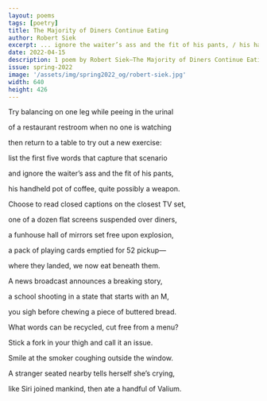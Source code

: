 ```yaml
---
layout: poems
tags: [poetry]
title: The Majority of Diners Continue Eating
author: Robert Siek
excerpt: ... ignore the waiter’s ass and the fit of his pants, / his handheld pot of coffee, quite possibly a weapon ...
date: 2022-04-15
description: 1 poem by Robert Siek—The Majority of Diners Continue Eating
issue: spring-2022
image: '/assets/img/spring2022_og/robert-siek.jpg'
width: 640
height: 426
---
```


<div class="stanza">
<p class="poemline">Try balancing on one leg while peeing in the urinal</p>
<p class="poemline">of a restaurant restroom when no one is watching</p>
<p class="poemline">then return to a table to try out a new exercise:</p>
<p class="poemline">list the first five words that capture that scenario</p>
<p class="poemline">and ignore the waiter’s ass and the fit of his pants,</p>
<p class="poemline">his handheld pot of coffee, quite possibly a weapon.</p>
<p class="poemline">Choose to read closed captions on the closest TV set,</p>
<p class="poemline">one of a dozen flat screens suspended over diners,</p>
<p class="poemline">a funhouse hall of mirrors set free upon explosion,</p>
<p class="poemline">a pack of playing cards emptied for 52 pickup—</p>
<p class="poemline">where they landed, we now eat beneath them.</p>
<p class="poemline">A news broadcast announces a breaking story,</p>
<p class="poemline">a school shooting in a state that starts with an M,</p>
<p class="poemline">you sigh before chewing a piece of buttered bread.</p>
<p class="poemline">What words can be recycled, cut free from a menu?</p>
<p class="poemline">Stick a fork in your thigh and call it an issue.</p>
<p class="poemline">Smile at the smoker coughing outside the window.</p>
<p class="poemline">A stranger seated nearby tells herself she’s crying,</p>
<p class="poemline">like Siri joined mankind, then ate a handful of Valium.</p>
</div>


